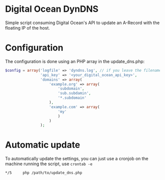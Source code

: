 # Digital Ocean DynDNS
Simple script consuming Digital Ocean's API to update an A-Record with the floating IP of the host.

# Configuration
The configuration is done using an PHP array in the update_dns.php:

```php
$config = array('logfile' => 'dyndns.log', // if you leave the filename blank, logging will be disabled
                'api_key' => '<your_digital_ocean_api_key>',
                'domains' => array(
                    'example.org' => array(
                        'subdomain',
                        'sub.subdamin',
                        '*.subdomain'
                    ),
                    'example.com' => array(
                        'my'
                        )
                    )
                );
```

# Automatic update
To automatically update the settings, you can just use a cronjob on the machine running the script, use `crontab -e`
```bash
*/5		php	/path/to/update_dns.php
```